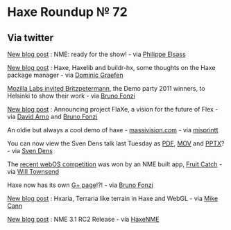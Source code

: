 [_template]: ../templates/roundup.html
# Haxe Roundup № 72

## Via twitter
[New blog post][link 1] : NME: ready for the show! - via [Philippe Elsass][link 2]

[New blog post][link 3] : Haxe, Haxelib and buildr-hx, some thoughts on the Haxe package manager - via [Dominic Graefen][link 4]

[Mozilla Labs invited Britzpetermann][link 5], the Demo party 2011 winners, to Helsinki to show their work - via [Bruno Fonzi][link 6]

[New blog post][link 7] : Announcing project FlaXe, a vision for the future of Flex - via [David Arno][link 8] and [Bruno Fonzi][link 9]

An oldie but always a cool demo of haxe - [massivision.com][link 10] - via [misprintt][link 11]

You can now view the Sven Dens talk last Tuesday as [PDF][link 12], [MOV][link 13] and [PPTX][link 14]? - via [Sven Dens][link 15]

The [recent webOS competition][link 16] was won by an NME built app, [Fruit Catch][link 17] - via [Will Townsend][link 18]

Haxe now has its own [G+ page][link 19]!?! - via [Bruno Fonzi][link 20]

[New blog post][link 21] : Hxaria, Terraria like terrain in Haxe and WebGL - via [Mike Cann][link 22]

[New blog post][link 23] : NME 3.1 RC2 Release - via [HaxeNME][link 24]

[link 1]: http://philippe.elsass.me/2011/11/nme-ready-for-the-show/ "New blog post"
[link 2]: https://www.twitter.com/elsassph "Philippe Elsass"
[link 3]: http://www.devboy.org/2011/11/18/haxe-haxelib-and-buildr-hx/ "New blog post"
[link 4]: http://www.twitter.com/#!/devboy_org "Dominic Graefen"
[link 5]: http://mozillalabs.com/blog/2011/11/video-demoparty-winners-trip-to-helsinki/ "Mozilla Labs invited Britzpetermann"
[link 6]: http://www.twitter.com/#!/BrunoFonzi "Bruno Fonzi"
[link 7]: http://www.davidarno.org/2011/11/14/announcing-project-flaxe-a-vision-for-the-future-of-flex/ "New blog post"
[link 8]: http://www.twitter.com/#!/DavidArno "David Arno"
[link 9]: http://www.twitter.com/#!/BrunoFonzi "Bruno Fonzi"
[link 10]: http://www.massivision.com/ "massivision.com"
[link 11]: http://www.twitter.com/#!/misprintt "misprintt"
[link 12]: http://www.svendens.com/downloads/sessions/AUGBE_haXe_2011_11_15.pdf "PDF"
[link 13]: http://www.svendens.com/downloads/sessions/AUGBE_haXe_2011_11_15.mov "MOV"
[link 14]: http://www.svendens.com/downloads/sessions/AUGBE_haXe_2011_11_15.pptx "PPTX"
[link 15]: http://www.twitter.com/#!/sventunus "Sven Dens"
[link 16]: http://developer.palm.com/blog/2011/11/weekly-app-hack-winner-2/#more-4795 "recent webOS competition"
[link 17]: https://developer.palm.com/appredirect/?packageid=com.wtsnz.fruitcatch "Fruit Catch"
[link 18]: http://www.twitter.com/#!/vfxguynz "Will Townsend"
[link 19]: https://plus.google.com/u/0/113704686911055424796/posts "G+ page"
[link 20]: http://www.twitter.com/#!/BrunoFonzi "Bruno Fonzi"
[link 21]: http://mikecann.co.uk/personal-project/hxaria-terraria-like-terrain-in-haxe-and-webgl/ "New blog post"
[link 22]: http://www.twitter.com/#!/mikeysee "Mike Cann"
[link 23]: http://www.haxenme.org/blog/?p=34 "New blog post"
[link 24]: http://www.twitter.com/#!/haxenme "HaxeNME"

